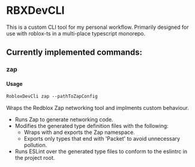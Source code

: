 # RBXDevCLI

This is a custom CLI tool for my personal workflow. Primarily designed for use with roblox-ts in a multi-place typescript monorepo.


## Currently implemented commands:
### zap
#### Usage
```ps 
RobloxDevCli zap --pathToZapConfig
```

Wraps the Redblox Zap networking tool and implments custom behaviour.
- Runs Zap to generate networking code.
- Modifies the generated type definition files with the following:
  - Wraps with and exports the Zap namespace.
  - Exports only types that end with 'Packet' to avoid unnecessary pollution.
- Runs ESLint over the generated type files to conform to the eslintrc in the project root. 